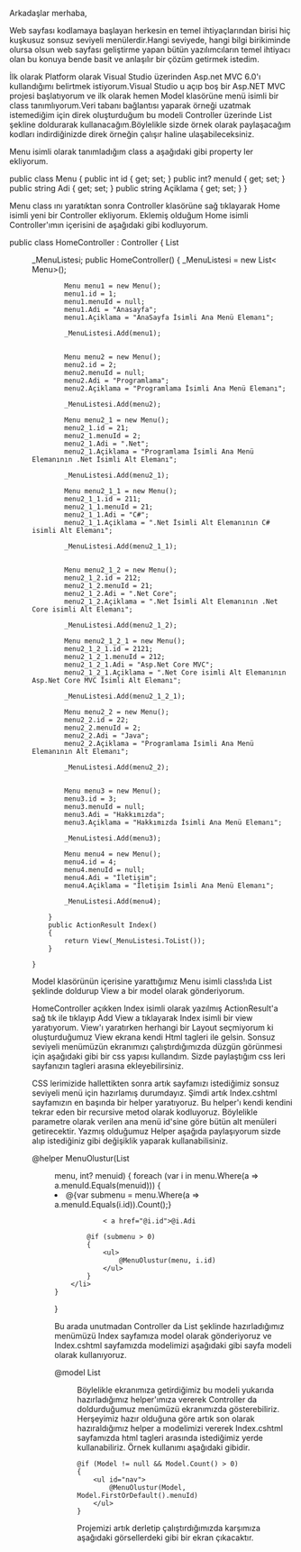 Arkadaşlar merhaba,  

Web sayfası kodlamaya başlayan herkesin en temel ihtiyaçlarından birisi hiç kuşkusuz sonsuz seviyeli menülerdir.Hangi seviyede, hangi bilgi birikiminde olursa olsun web sayfası geliştirme yapan bütün yazılımcıların temel ihtiyacı olan bu konuya bende basit ve anlaşılır bir çözüm getirmek istedim. 

 İlk olarak Platform olarak Visual Studio üzerinden Asp.net MVC 6.0'ı kullandığımı belirtmek istiyorum.Visual Studio u açıp boş bir Asp.NET MVC projesi başlatıyorum ve ilk olarak hemen Model klasörüne menü isimli bir class tanımlıyorum.Veri tabanı bağlantısı yaparak örneği uzatmak istemediğim için direk oluşturduğum bu modeli Controller üzerinde List şekline doldurarak kullanacağım.Böylelikle sizde örnek olarak paylaşacağım kodları indirdiğinizde direk örneğin çalışır haline ulaşabileceksiniz. 

 Menu isimli olarak tanımladığım class a aşağıdaki gibi property ler ekliyorum.


public class Menu
    {
        public int id { get; set; }
        public int? menuId { get; set; }
        public string Adi { get; set; }
        public string Açiklama { get; set; }
    }

Menu class ını yaratıktan sonra Controller klasörüne sağ tıklayarak Home isimli yeni bir Controller ekliyorum. Eklemiş olduğum Home isimli Controller'ımın içerisini de aşağıdaki gibi kodluyorum.


 public class HomeController : Controller
    {
        List<Menu> _MenuListesi;
        public HomeController()
        {
            _MenuListesi = new List< Menu>();

            Menu menu1 = new Menu();
            menu1.id = 1;
            menu1.menuId = null;
            menu1.Adi = "Anasayfa";
            menu1.Açiklama = "AnaSayfa İsimli Ana Menü Elemanı";

            _MenuListesi.Add(menu1);


            Menu menu2 = new Menu();
            menu2.id = 2;
            menu2.menuId = null;
            menu2.Adi = "Programlama";
            menu2.Açiklama = "Programlama İsimli Ana Menü Elemanı";

            _MenuListesi.Add(menu2);

            Menu menu2_1 = new Menu();
            menu2_1.id = 21;
            menu2_1.menuId = 2;
            menu2_1.Adi = ".Net";
            menu2_1.Açiklama = "Programlama İsimli Ana Menü Elemanının .Net İsimli Alt Elemanı";

            _MenuListesi.Add(menu2_1);

            Menu menu2_1_1 = new Menu();
            menu2_1_1.id = 211;
            menu2_1_1.menuId = 21;
            menu2_1_1.Adi = "C#";
            menu2_1_1.Açiklama = ".Net İsimli Alt Elemanının C# isimli Alt Elemanı";

            _MenuListesi.Add(menu2_1_1);


            Menu menu2_1_2 = new Menu();
            menu2_1_2.id = 212;
            menu2_1_2.menuId = 21;
            menu2_1_2.Adi = ".Net Core";
            menu2_1_2.Açiklama = ".Net İsimli Alt Elemanının .Net Core isimli Alt Elemanı";

            _MenuListesi.Add(menu2_1_2);

            Menu menu2_1_2_1 = new Menu();
            menu2_1_2_1.id = 2121;
            menu2_1_2_1.menuId = 212;
            menu2_1_2_1.Adi = "Asp.Net Core MVC";
            menu2_1_2_1.Açiklama = ".Net Core isimli Alt Elemanının Asp.Net Core MVC İsimli Alt Elemanı";

            _MenuListesi.Add(menu2_1_2_1);

            Menu menu2_2 = new Menu();
            menu2_2.id = 22;
            menu2_2.menuId = 2;
            menu2_2.Adi = "Java";
            menu2_2.Açiklama = "Programlama İsimli Ana Menü Elemanının Alt Elemanı";

            _MenuListesi.Add(menu2_2);


            Menu menu3 = new Menu();
            menu3.id = 3;
            menu3.menuId = null;
            menu3.Adi = "Hakkımızda";
            menu3.Açiklama = "Hakkımızda İsimli Ana Menü Elemanı";

            _MenuListesi.Add(menu3);

            Menu menu4 = new Menu();
            menu4.id = 4;
            menu4.menuId = null;
            menu4.Adi = "İletişim";
            menu4.Açiklama = "İletişim İsimli Ana Menü Elemanı";

            _MenuListesi.Add(menu4);

        }
        public ActionResult Index()
        {
            return View(_MenuListesi.ToList());
        }

    }

Model klasörünün içerisine yarattığımız Menu isimli class!ıda List şeklinde doldurup View a bir model olarak gönderiyorum.  

HomeController açıkken Index isimli olarak yazılmış ActionResult'a sağ tık ile tıklayıp Add View a tıklayarak Index isimli bir view yaratıyorum. View'ı yaratırken herhangi bir Layout seçmiyorum ki oluşturduğumuz View ekrana kendi Html tagleri ile gelsin. 
 Sonsuz seviyeli menümüzün ekranımızı çalıştırdığımızda düzgün görünmesi için aşağıdaki gibi bir css yapısı kullandım. Sizde paylaştığım css leri sayfanızın tagleri arasına ekleyebilirsiniz.

<style type="text/css">
        #navcss {
            margin: 0;
            padding: 7px 6px 0;
            background: #7d7d7d url(gradient.png) repeat-x 0 -110px;
            line-height: 100%;
            border-radius: 1em;
            -webkit-border-radius: 1em;
            -moz-border-radius: 1em;
            -webkit-box-shadow: 0 1px 3px rgba(0,0,0, .4);
            -moz-box-shadow: 0 1px 3px rgba(0,0,0, .4);
        }

        #nav li {
            margin: 0 5px;
            padding: 0 0 8px;
            float: left;
            position: relative;
            list-style: none;
        }


        #nav a {
            font-weight: bold;
            font-size: 16px;
            color: #444;
            text-decoration: none;
            display: block;
            padding: 8px 20px;
            margin: 0;
            -webkit-border-radius: 5px;
            -moz-border-radius: 5px;
            text-shadow: 0 1px 1px rgba(0,0,0, .3);
        }

            #nav a:hover {
                background: #000;
                color: #fff;
            }


        #nav .current a, #nav li:hover > a {
            background: #666 url(gradient.png) repeat-x 0 -40px;
            color: #444;
            border-top: solid 1px #f8f8f8;
            -webkit-box-shadow: 0 1px 1px rgba(0,0,0, .2);
            -moz-box-shadow: 0 1px 1px rgba(0,0,0, .2);
            box-shadow: 0 1px 1px rgba(0,0,0, .2);
            text-shadow: 0 1px 0 rgba(255,255,255, 1);
        }


        #nav li:active > a {
            background: #666 url(gradient.png) repeat-x 0 -40px;
            color: #444;
            border-top: solid 1px #f8f8f8;
            -webkit-box-shadow: 0 1px 1px rgba(0,0,0, .2);
            -moz-box-shadow: 0 1px 1px rgba(0,0,0, .2);
            box-shadow: 0 3px 3px rgba(255,255,255, 1);
            text-shadow: 0 1px 0 rgba(255,255,255, 1);
        }


        #nav ul li:hover a, #nav li:hover li a {
            background: none;
            border: none;
            color: #666;
            -webkit-box-shadow: none;
            -moz-box-shadow: none;
        }

        #nav ul a:hover {
            background: #0078ff url(gradient.png) repeat-x 0 -100px !important;
            color: #fff !important;
            -webkit-border-radius: 0;
            -moz-border-radius: 0;
            text-shadow: 0 1px 1px rgba(0,0,0, .1);
        }

        #nav li:hover > ul {
            display: block;
        }


        #nav ul {
            display: none;
            margin: 0;
            padding: 0;
            width: 185px;
            position: absolute;
            top: 35px;
            left: 0;
            background: #ddd url(gradient.png) repeat-x 0 0;
            border: solid 1px #b4b4b4;
            -webkit-border-radius: 5px;
            -moz-border-radius: 5px;
            border-radius: 5px;
            -webkit-box-shadow: 0 1px 3px rgba(0,0,0, .3);
            -moz-box-shadow: 0 1px 3px rgba(0,0,0, .3);
            box-shadow: 0 1px 3px rgba(0,0,0, .3);
        }

            #nav ul li {
                float: none;
                margin: 0;
                padding: 0;
            }

            #nav ul a {
                font-weight: normal;
                text-shadow: 0 1px 0 #fff;
            }


            #nav ul ul {
                left: 181px;
                top: -3px;
            }


            #nav ul li:first-child > a {
                -webkit-border-top-left-radius: 4px;
                -moz-border-radius-topleft: 4px;
                -webkit-border-top-right-radius: 4px;
                -moz-border-radius-topright: 4px;
            }

            #nav ul li:last-child > a {
                -webkit-border-bottom-left-radius: 4px;
                -moz-border-radius-bottomleft: 4px;
                -webkit-border-bottom-right-radius: 4px;
                -moz-border-radius-bottomright: 4px;
            }
    </style>
	
	
CSS lerimizide hallettikten sonra artık sayfamızı istediğimiz sonsuz seviyeli menü için hazırlamış durumdayız. Şimdi artık Index.cshtml sayfamızın en başında bir helper yaratıyoruz. Bu helper'ı kendi kendini tekrar eden bir recursive metod olarak kodluyoruz. Böylelikle parametre olarak verilen ana menü id'sine göre bütün alt menüleri getirecektir. Yazmış olduğumuz Helper aşağıda paylaşıyorum sizde alıp istediğiniz gibi değişiklik yaparak kullanabilisiniz.


@helper MenuOlustur(List<Menu> menu, int? menuid)
{
    foreach (var i in menu.Where(a => a.menuId.Equals(menuid)))
    {
        <li>
            @{var submenu = menu.Where(a => a.menuId.Equals(i.id)).Count();}

                < a href="@i.id">@i.Adi

            @if (submenu > 0)
            {
                <ul>
                    @MenuOlustur(menu, i.id)
                </ul>
            }
        </li>
    }
}


Bu arada unutmadan Controller da List şeklinde hazırladığımız menümüzü Index sayfamıza model olarak gönderiyoruz ve Index.cshtml sayfamızda modelimizi aşağıdaki gibi sayfa modeli olarak kullanıyoruz.

 @model List<Menu> 

Böylelikle ekranımıza getirdiğimiz bu modeli yukarıda hazırladığımız helper'ımıza vererek Controller da doldurduğumuz menümüzü ekranımızda gösterebiliriz.
Herşeyimiz hazır olduğuna göre artık son olarak hazıraldığımız helper a modelimizi vererek Index.cshtml sayfamızda html tagleri arasında istediğimiz yerde kullanabiliriz. Örnek kullanımı aşağıdaki gibidir.


<body>
   
    @if (Model != null && Model.Count() > 0)
    {
        <ul id="nav">
            @MenuOlustur(Model, Model.FirstOrDefault().menuId)
        </ul>
    }

</body>

Projemizi artık derletip çalıştırdığımızda karşımıza aşağıdaki görsellerdeki gibi bir ekran çıkacaktır. 
